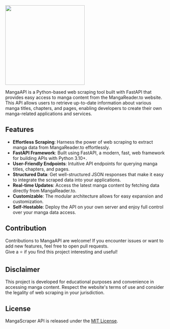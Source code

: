 <img width="250px" src="https://github.com/tokitou-san/MangaAPI/assets/114811070/0a386ab0-0a7d-4976-a4e6-9c7fa778ac2f" />

<p>
MangaAPI is a Python-based web scraping tool built with FastAPI that provides easy access to manga content from the MangaReader.to website. This API allows users to retrieve up-to-date information about various manga titles, chapters, and pages, enabling developers to create their own manga-related applications and services.
</p>

<h2>Features</h2>
<ul>
    <li><b>Effortless Scraping</b>: Harness the power of web scraping to extract manga data from MangaReader.to effortlessly.</li>
    <li><b>FastAPI Framework</b>: Built using FastAPI, a modern, fast, web framework for building APIs with Python 3.10+.</li>
    <li><b>User-Friendly Endpoints</b>: Intuitive API endpoints for querying manga titles, chapters, and pages.</li>
    <li><b>Structured Data</b>: Get well-structured JSON responses that make it easy to integrate the scraped data into your applications.</li>
    <li><b>Real-time Updates</b>: Access the latest manga content by fetching data directly from MangaReader.to.</li>
    <li><b>Customizable</b>: The modular architecture allows for easy expansion and customization.</li>
    <li><b>Self-Hostable</b>: Deploy the API on your own server and enjoy full control over your manga data access.</li>
</ul>

<h2>Contribution</h2>
<p>
    Contributions to MangaAPI are welcome! If you encounter issues or want to add new features, feel free to open pull requests. <br>
    Give a ⭐️ if you find this project interesting and useful!
</p>

<h2>Disclaimer</h2>
<p>This project is developed for educational purposes and convenience in accessing manga content. Respect the website's terms of use and consider the legality of web scraping in your jurisdiction.</p>

<h2>License</h2>
<p>MangaScraper API is released under the <a href="LICENSE">MIT License</a>.</p>
